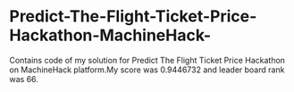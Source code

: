 # Predict-The-Flight-Ticket-Price-Hackathon-MachineHack-
Contains code of my solution for Predict The Flight Ticket Price Hackathon on MachineHack platform.My score was 0.9446732 and leader board rank was 66.

